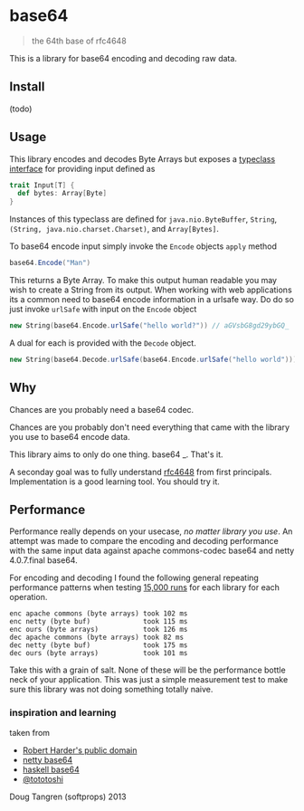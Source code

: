 # base64

> the 64th base of rfc4648

This is a library for base64 encoding and decoding raw data.

## Install

(todo)

## Usage

This library encodes and decodes Byte Arrays but exposes a [typeclass interface](https://github.com/softprops/base64/blob/master/src/main/scala/input.scala#L8-L10) for providing input defined as 

```scala
trait Input[T] {
  def bytes: Array[Byte]
}
```

Instances of this typeclass are defined for `java.nio.ByteBuffer`, `String`, `(String, java.nio.charset.Charset)`, and
`Array[Bytes]`. 

To base64 encode input simply invoke the `Encode` objects `apply` method

```scala
base64.Encode("Man") 
```

This returns a Byte Array. To make this output human readable you may wish to create a String from its output.
When working with web applications its a common need to base64 encode information in a urlsafe way. Do do so
just invoke `urlSafe` with input on the `Encode` object

```scala
new String(base64.Encode.urlSafe("hello world?")) // aGVsbG8gd29ybGQ_
```

A dual for each is provided with the `Decode` object.

```scala
new String(base64.Decode.urlSafe(base64.Encode.urlSafe("hello world"))) // hello world?
```

## Why

Chances are you probably need a base64 codec.

Chances are you probably don't need everything that came with the library you use to base64 encode data.

This library aims to only do one thing. base64 _. That's it.

A seconday goal was to fully understand [rfc4648](http://www.ietf.org/rfc/rfc4648.txt) from first principals. Implementation is a good learning tool. You should try it.

## Performance

Performance really depends on your usecase, _no matter library you use_. An attempt was made to compare
the encoding and decoding performance with the same input data against apache commons-codec base64 and
netty 4.0.7.final base64.

For encoding and decoding I found the following general repeating performance patterns
when testing [15,000 runs](https://github.com/softprops/base64/blob/master/src/test/scala/base64/bench.scala#L53) for each library for each operation.

```
enc apache commons (byte arrays) took 102 ms
enc netty (byte buf)             took 115 ms
enc ours (byte arrays)           took 126 ms
dec apache commons (byte arrays) took 82 ms
dec netty (byte buf)             took 175 ms
dec ours (byte arrays)           took 101 ms
```

Take this with a grain of salt. None of these will be the performance bottle neck of your application. This was
just a simple measurement test to make sure this library was not doing something totally naive.

### inspiration and learning

taken from

* [Robert Harder's public domain](http://iharder.sourceforge.net/current/java/base64/)
* [netty base64](https://github.com/netty/netty/tree/master/codec/src/main/java/io/netty/handler/codec/base64)
* [haskell base64](https://github.com/bos/base64-bytestring/tree/master/Data/ByteString)
* [@tototoshi](https://github.com/tototoshi/scala-base64)

Doug Tangren (softprops) 2013
